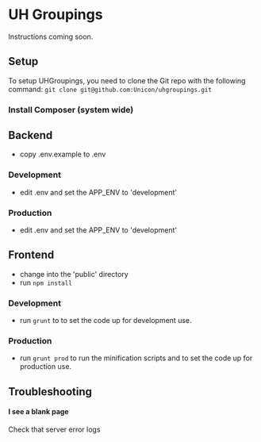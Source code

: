 # UH Groupings #
Instructions coming soon.

## Setup
To setup UHGroupings, you need to clone the Git repo with the following command:
`git clone git@github.com:Unicon/uhgroupings.git`

### Install Composer (system wide)
<!--
Laravel utilizes Composer to manage its dependencies. Without composer installed locally and on the server environments Laravel will not be able to work. Run the following commands:
`$ curl -sS https://getcomposer.org/installer | php`
`$ mv composer.phar /usr/local/bin/composer`

You will now be able to run the composer command from anywhere on the server.
Note: If the above fails due to permissions, run the mv line again with sudo
-->


## Backend
- copy .env.example to .env

### Development
- edit .env and set the APP_ENV to 'development'

### Production
- edit .env and set the APP_ENV to 'development'


## Frontend
- change into the 'public' directory
- run `npm install`

### Development
- run `grunt` to to set the code up for development use.

### Production
- run `grunt prod` to run the minification scripts and to set the code up for production use.



## Troubleshooting
#### I see a blank page
Check that server error logs

#### 